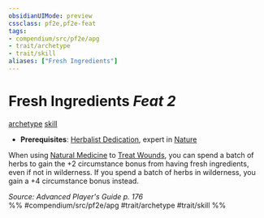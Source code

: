 ```yaml
---
obsidianUIMode: preview
cssclass: pf2e,pf2e-feat
tags:
- compendium/src/pf2e/apg
- trait/archetype
- trait/skill
aliases: ["Fresh Ingredients"]
---
```

# Fresh Ingredients  *Feat 2*  
[archetype](archetype.md "Archetype Feat Trait")  [skill](skill.md "Skill Feat Trait")  

- **Prerequisites**: [Herbalist Dedication](herbalist-dedication-apg.md), expert in [Nature](skills.md#Nature)

When using [Natural Medicine](natural-medicine.md) to [Treat Wounds](treat-wounds.md), you can spend a batch of herbs to gain the +2 circumstance bonus from having fresh ingredients, even if not in wilderness. If you spend a batch of herbs in wilderness, you gain a +4 circumstance bonus instead.

*Source: Advanced Player's Guide p. 176*  
%% #compendium/src/pf2e/apg #trait/archetype #trait/skill %%